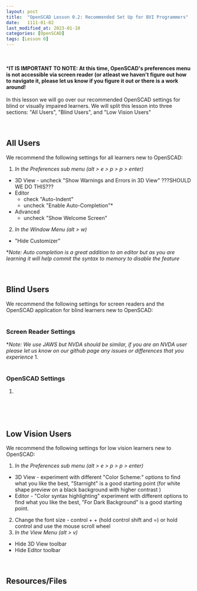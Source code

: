 ```yaml
---
layout: post
title:  "OpenSCAD Lesson 0.2: Recommended Set Up for BVI Programmers"
date:   1111-01-02
last_modified_at: 2023-01-10
categories: [OpenSCAD]
tags: [Lesson 0]
---
```

<br><br>
***IT IS IMPORTANT TO NOTE: At this time, OpenSCAD's preferences menu is not accessible via screen reader (or atleast we haven't figure out how to navigate it, please let us know if you figure it out or there is a work around!**
<br><br>
In this lesson we will go over our recommended OpenSCAD settings for blind or visually impaired learners. We will split this lesson into three sections: "All Users", "Blind Users", and "Low Vision Users"
<br><br><br>

## All Users
We recommend the following settings for all learners new to OpenSCAD:
1. *In the Preferences sub menu (alt > e > p > p > enter)*
  - 3D View - uncheck "Show Warnings and Errors in 3D View" ???SHOULD WE DO THIS???
  - Editor 
    * check "Auto-Indent"
    * uncheck "Enable Auto-Completion"*
  - Advanced
    - uncheck "Show Welcome Screen"
2. *In the Window Menu (alt > w)*
  - "Hide Customizer"

**Note: Auto completion is a great addition to an editor but as you are learning it will help commit the syntax to memory to disable the feature*
<br><br><br>

## Blind Users
We recommend the following settings for screen readers and the OpenSCAD application for blind learners new to OpenSCAD:
<br><br>

### Screen Reader Settings
**Note: We use JAWS but NVDA should be similar, if you are an NVDA user please let us know on our github page any issues or differences that you experience*
1. 
<br><br>

### OpenSCAD Settings
1. 

<br><br><br>

## Low Vision Users
We recommend the following settings for low vision learners new to OpenSCAD:
1. *In the Preferences sub menu (alt > e > p > p > enter)* 
  - 3D View - experiment with different "Color Scheme:" options to find what you like the best, "Starnight" is a good starting point (for white shape preview on a black background with higher contrast )
  - Editor - "Color syntax highlighting" experiment with different options to find what you like the best, "For Dark Background" is a good starting point.
2. Change the font size - control + + (hold control shift and =) or hold control and use the mouse scroll wheel
3. *In the View Menu (alt > v)*
  - Hide 3D View toolbar
  - Hide Editor toolbar
<br><br><br>

## Resources/Files 
[]()
